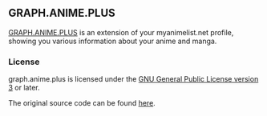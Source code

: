 ## GRAPH.ANIME.PLUS
[GRAPH.ANIME.PLUS](http://graph.anime.plus) is an extension of your myanimelist.net profile, showing you various information about your anime and manga.

### License
graph.anime.plus is licensed under the [GNU General Public License version 3](http://www.gnu.org/licenses/gpl-3.0.html) or later.

The original source code can be found [here](https://github.com/rr-/malgraph4).
